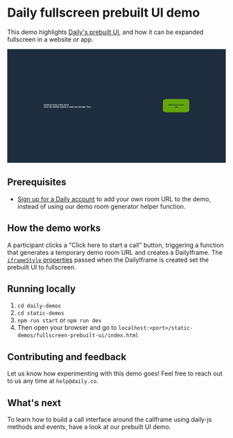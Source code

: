 # Daily fullscreen prebuilt UI demo

This demo highlights [Daily's prebuilt UI](https://www.daily.co/blog/prebuilt-ui/), and how it can be expanded fullscreen in a website or app.

![Video call takes up most of screen with menu bar around to manage call](./screenshot-fullscreen-prebuilt-UI.gif)

## Prerequisites

- [Sign up for a Daily account](https://dashboard.daily.co/signup) to add your own room URL to the demo, instead of using our demo room generator helper function.

## How the demo works

A participant clicks a "Click here to start a call" button, triggering a function that generates a temporary demo room URL and creates a DailyIframe. The [`iframeStyle` properties](https://docs.daily.co/reference#properties) passed when the DailyIframe is created set the prebuilt UI to fullscreen.

## Running locally

1. `cd daily-demos`
2. `cd static-demos`
3. `npm run start` or `npm run dev`
4. Then open your browser and go to `localhost:<port>/static-demos/fullscreen-prebuilt-ui/index.html`

## Contributing and feedback

Let us know how experimenting with this demo goes! Feel free to reach out to us any time at `help@daily.co`.

## What's next

To learn how to build a call interface around the callframe using daily-js methods and events, have a look at our prebuilt UI demo.

